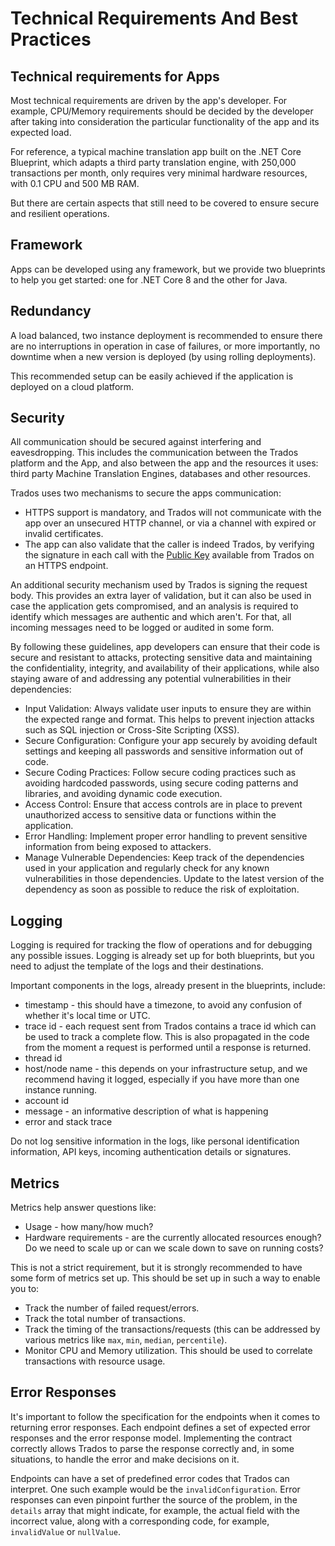 # Technical Requirements And Best Practices

## Technical requirements for Apps

Most technical requirements are driven by the app's developer. For example, CPU/Memory requirements should be decided by the developer after taking into consideration the particular functionality of the app and its expected load. 

For reference, a typical machine translation app built on the .NET Core Blueprint, which adapts a third party translation engine, with 250,000 transactions per month, only requires very minimal hardware resources, with 0.1 CPU and 500 MB RAM.

But there are certain aspects that still need to be covered to ensure secure and resilient operations.

## Framework

Apps can be developed using any framework, but we provide two blueprints to help you get started: one for .NET Core 8 and the other for Java.

## Redundancy

A load balanced, two instance deployment is recommended to ensure there are no interruptions in operation in case of failures, or more importantly, no downtime when a new version is deployed (by using rolling deployments).

This recommended setup can be easily achieved if the application is deployed on a cloud platform.

## Security
All communication should be secured against interfering and eavesdropping. This includes the communication between the Trados platform and the App, and also between the app and the resources it uses: third party Machine Translation Engines, databases and other resources.

Trados uses two mechanisms to secure the apps communication:
- HTTPS support is mandatory, and Trados will not communicate with the app over an unsecured HTTP channel, or via a channel with expired or invalid certificates.
- The app can also validate that the caller is indeed Trados, by verifying the signature in each call with the [Public Key](https://languagecloud.sdl.com/lc/api-docs/8c6f7b35af0ea-list-public-keys) available from Trados on an HTTPS endpoint.

An additional security mechanism used by Trados is signing the request body. This provides an extra layer of validation, but it can also be used in case the application gets compromised, and an analysis is required to identify which messages are authentic and which aren't. For that, all incoming messages need to be logged or audited in some form.

By following these guidelines, app developers can ensure that their code is secure and resistant to attacks, protecting sensitive data and maintaining the confidentiality, integrity, and availability of their applications, while also staying aware of and addressing any potential vulnerabilities in their dependencies:

- Input Validation: Always validate user inputs to ensure they are within the expected range and format. This helps to prevent injection attacks such as SQL injection or Cross-Site Scripting (XSS). 
- Secure Configuration: Configure your app securely by avoiding default settings and keeping all passwords and sensitive information out of code.  
- Secure Coding Practices: Follow secure coding practices such as avoiding hardcoded passwords, using secure coding patterns and libraries, and avoiding dynamic code execution. 
- Access Control: Ensure that access controls are in place to prevent unauthorized access to sensitive data or functions within the application. 
- Error Handling: Implement proper error handling to prevent sensitive information from being exposed to attackers.
- Manage Vulnerable Dependencies: Keep track of the dependencies used in your application and regularly check for any known vulnerabilities in those dependencies. Update to the latest version of the dependency as soon as possible to reduce the risk of exploitation.

## Logging

Logging is required for tracking the flow of operations and for debugging any possible issues. Logging is already set up for both blueprints, but you need to adjust the template of the logs and their destinations.

Important components in the logs, already present in the blueprints, include:
- timestamp - this should have a timezone, to avoid any confusion of whether it's local time or UTC.
- trace id - each request sent from Trados contains a trace id which can be used to track a complete flow. This is also propagated in the code from the moment a request is performed until a response is returned.
- thread id
- host/node name - this depends on your infrastructure setup, and we recommend having it logged, especially if you have more than one instance running.
- account id
- message - an informative description of what is happening
- error and stack trace

Do not log sensitive information in the logs, like personal identification information, API keys, incoming authentication details or signatures.

## Metrics

Metrics help answer questions like:
- Usage - how many/how much?
- Hardware requirements - are the currently allocated resources enough? Do we need to scale up or can we scale down to save on running costs?

This is not a strict requirement, but it is strongly recommended to have some form of metrics set up. This should be set up in such a way to enable you to:
- Track the number of failed request/errors.
- Track the total number of transactions.
- Track the timing of the transactions/requests (this can be addressed by various metrics like `max`, `min`, `median`, `percentile`).
- Monitor CPU and Memory utilization. This should be used to correlate transactions with resource usage.

## Error Responses

It's important to follow the specification for the endpoints when it comes to returning error responses. Each endpoint defines a set of expected error responses and the error response model. Implementing the contract correctly allows Trados to parse the response correctly and, in some situations, to handle the error and make decisions on it.

Endpoints can have a set of predefined error codes that Trados can interpret. One such example would be the `invalidConfiguration`. Error responses can even pinpoint further the source of the problem, in the `details` array that might indicate, for example, the actual field with the incorrect value, along with a corresponding code, for example, `invalidValue` or `nullValue`.